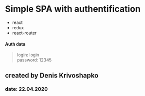 # Simple SPA with authentification
* react
* redux
* react-router

#### Auth data
>login: login  
>password: 12345

## created by Denis Krivoshapko
### date: 22.04.2020
